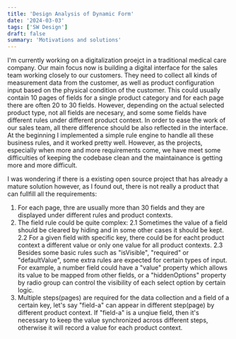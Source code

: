```yaml
---
title: 'Design Analysis of Dynamic Form'
date: '2024-03-03'
tags: ['SW Design']
draft: false
summary: 'Motivations and solutions'
---
```

I'm currently working on a digitalization proejct in a traditional medical care company. Our main focus now is building a digital
interface for the sales team working closely to our customers. They need to collect all kinds of measurement data from the customer, as
well as product configuration input based on the physical condition of the customer. 
This could usually contain 10 pages of fields for a single product category and for each page there are often 20 to 30 fields.
However, depending on the actual selected product type, not all fields are necesary, and some some fields have different rules
under different product context. In order to ease the work of our sales team, all there difference should be also reflected in
the interface. At the beginning I implemented a simple rule engine to handle all these business rules, and it worked pretty well.
However, as the projects, especially when more and more requirements come, we have meet some difficulties of keeping the codebase
clean and the maintainance is getting more and more difficult.

I was wondering if there is a existing open source project that has already a mature solution however, as I found out,
there is not really a product that can fullfill all the requirements:
1. For each page, thre are usually more than 30 fields and they are displayed under different rules and product contexts.
2. The field rule could be quite complex:
  2.1 Sometimes the value of a field should be cleared by hiding and in some other cases it should be kept. 
  2.2 For a given field with specific key, there could be for eacht product context a different value or only one value for all
      product contexts.
  2.3 Besides some basic rules such as "isVisible", "required" or "defaultValue", some extra rules are expected for certain types
      of input. For example, a number field could have a "value" property which allows its value to be mapped from other fields,
      or a "hiddenOptions" property by radio group can control the visibility of each select option by certain logic.
3. Multiple steps(pages) are required for the data collection and a field of a certain key, let's say "field-a" can appear in
   different step(page) by different product context. If "field-a" is a unqiue field, then it's necessary to keep the value
   synchronized across different steps, otherwise it will record a value for each product context.
